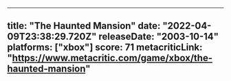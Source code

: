 
---
title: "The Haunted Mansion"
date: "2022-04-09T23:38:29.720Z"
releaseDate: "2003-10-14"
platforms: ["xbox"]
score: 71
metacriticLink: "https://www.metacritic.com/game/xbox/the-haunted-mansion"
---
